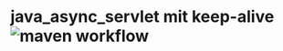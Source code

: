 # java_async_servlet mit keep-alive ![maven workflow](https://github.com/hofiorg/java_async_servlet/actions/workflows/maven.yml/badge.svg)

